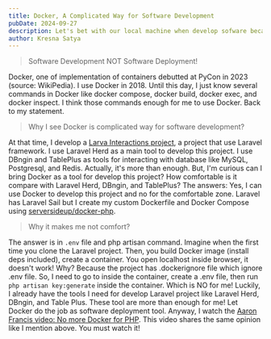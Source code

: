 ```yaml
---
title: Docker, A Complicated Way for Software Development
pubDate: 2024-09-27
description: Let's bet with our local machine when develop sofware because Docker is complicated.
author: Kresna Satya
---
```


> Software Development NOT Software Deployment!

Docker, one of implementation of containers debutted at PyCon in 2023 (source: WikiPedia). I use Docker in 2018. Until this day, I just know several commands in Docker like docker compose, docker build, docker exec, and docker inspect. I think those commands enough for me to use Docker. Back to my statement.

> Why I see Docker is complicated way for software development?

At that time, I develop a [Larva Interactions project](https://larva-interactions.fly.io), a project that use Laravel framework. I use Laravel Herd as a main tool to develop this project. I use DBngin and TablePlus as tools for interacting with database like MySQL, Postgresql, and Redis. Actually, it's more than enough. But, I'm curious can I bring Docker as a tool for develop this project? How comfortable is it compare with Laravel Herd, DBngin, and TablePlus? The answers: Yes, I can use Docker to develop this project and no for the comfortable zone. Laravel has Laravel Sail but I create my custom Dockerfile and Docker Compose using [serversideup/docker-php](https://github.com/serversideup/docker-php).

> Why it makes me not comfort?

The answer is in `.env` file and php artisan command. Imagine when the first time you clone the Laravel project. Then, you build Docker image (install deps included), create a container. You open localhost inside browser, it doesn't work! Why? Because the project has .dockerignore file which ignore .env file. So, I need to go to inside the container, create a .env file, then run `php artisan key:generate` inside the container. Which is NO for me! Luckily, I already have the tools I need for develop Laravel project like Laravel Herd, DBngin, and Table Plus. These tool are more than enough for me! Let Docker do the job as software deployment tool. Anyway, I watch the [Aaron Francis video: No more Docker for PHP](https://youtu.be/sY2A6AGF5os?si=bAGjA5QjZk8xDtDp). This video shares the same opinion like I mention above. You must watch it!